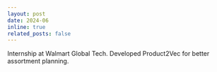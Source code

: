 ```yaml
---
layout: post
date: 2024-06
inline: true
related_posts: false
---
```


Internship at Walmart Global Tech. Developed Product2Vec for better assortment planning.

